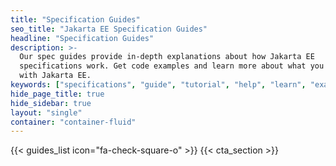 ```yaml
---
title: "Specification Guides"
seo_title: "Jakarta EE Specification Guides"
headline: "Specification Guides"
description: >-
  Our spec guides provide in-depth explanations about how Jakarta EE
  specifications work. Get code examples and learn more about what you can do
  with Jakarta EE.
keywords: ["specifications", "guide", "tutorial", "help", "learn", "examples"]
hide_page_title: true
hide_sidebar: true
layout: "single"
container: "container-fluid"
---
```


{{< guides_list icon="fa-check-square-o" >}}
{{< cta_section >}}

